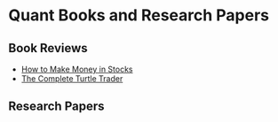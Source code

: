 # Quant Books and Research Papers

## Book Reviews

- [How to Make Money in Stocks](https://github.com/eshinhw/quant-books-and-research-papers/blob/main/books/how_to_many_money_in_stock.md)
- [The Complete Turtle Trader](https://github.com/eshinhw/quant-books-and-research-papers/blob/main/books/the_complete_turtle_trader.md)


## Research Papers
